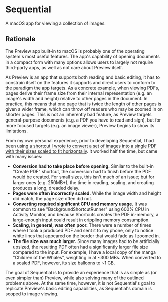# Sequential

A macOS app for viewing a collection of images.

## Rationale

The Preview app built-in to macOS is probably one of the operating system's most useful features. The app's capability of opening documents in a compact form with many options allows users to largely not require third-party apps, as well as not care about Preview itself.

As Preview is an app that supports both reading and basic editing, it has to constrain itself on the features it supports and direct users to conform to the paradigm the app targets. As a concrete example, when viewing PDFs, pages derive their frame size from their internal representation (e.g. an image's width and height) relative to other pages in the document. In practice, this means that one page that is twice the length of other pages is given a wider frame, which can throw off readers who may be zoomed in on shorter pages. This is not an inherently bad feature, as Preview targets general-purpose documents (e.g. a PDF you have to read and sign), but for more focused targets (e.g. an image viewer), Preview begins to show its limitations.

From my own personal experience, prior to developing Sequential, I had been using [a shortcut I wrote to convert a set of images into a single PDF with their sizes scaled to fit horizontally][shortcut]. It worked half the time, but came with many issues:
- **Conversion had to take place before opening.** Similar to the built-in "Create PDF" shortcut, the conversion had to finish before the PDF would be created. For small sizes, this isn't much of an issue; but for larger ones (e.g. 250MB+), the time in reading, scaling, and creating produces a long, dreaded delay.
- **Pages were often incorrectly scaled.** While the image width and height did match, the page size often did not.
- **Converting required significant CPU and memory usage.** It was common to see "BackgroundShortcutRunner" using 600% CPU in Activity Monitor, and because Shortcuts creates the PDF in-memory, a large-enough input could result in crippling memory consumption.
- **Scaling, in general, was often poor.** There were a number of times where I took a produced PDF and sent it to my phone, only to notice white lines that appeared on the border that would fade as I zoomed in.
- **The file size was much larger.** Since many images had to be artificially upsized, the resulting PDF often had a significantly larger file size compared to the input. For example, I have a local copy of the manga "Children of the Whales", weighting in at ~300 MBs. When converted to a scaled PDF, however, its size balloons to ~1 GB.

The goal of Sequential is to provide an experience that is as simple as (or even simpler than) Preview, while also solving many of the outlined problems above. At the same time, however, it is not Sequential's goal to replicate Preview's basic editing capabilities, as Sequential's domain is scoped to image viewing.

[shortcut]: https://kyleerhabor.com/convert-images-to-same-width-pdf.shortcut
